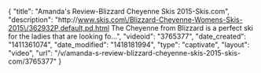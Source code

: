 {
    "title": "Amanda's Review-Blizzard Cheyenne Skis 2015-Skis.com",
    "description": "http:\/\/www.skis.com\/Blizzard-Cheyenne-Womens-Skis-2015\/362932P,default,pd.html The Cheyenne from Blizzard is a perfect ski for the ladies that are looking fo...",
    "videoid": "3765377",
    "date_created": "1411361074",
    "date_modified": "1418181994",
    "type": "captivate",
    "layout": "video",
    "url": "\/v\/amanda-s-review-blizzard-cheyenne-skis-2015-skis-com\/3765377"
}